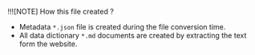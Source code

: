 !!![NOTE] How this file created ?
- Metadata `*.json` file is created during the file conversion time.
- All data dictionary `*.md` documents are created by extracting the text form the website.